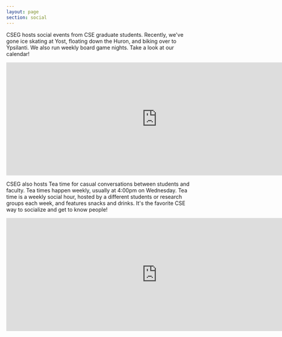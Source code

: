 ```yaml
---
layout: page
section: social
---
```


CSEG hosts social events from CSE graduate students. Recently, we've gone ice
skating at Yost, floating down the Huron, and biking over to Ypsilanti. We also
run weekly board game nights. Take a look at our calendar!

<iframe src="https://www.google.com/calendar/embed?showTitle=0&amp;mode=AGENDA&amp;height=300&amp;wkst=1&amp;bgcolor=%23FFFFFF&amp;src=umich.edu_r777r5udn3p7h91vg3n88hkl0k%40group.calendar.google.com&amp;color=%238C500B&amp;ctz=America%2FNew_York" style="border-width:0" width="800" height="300" frameborder="0" scrolling="no"></iframe>

CSEG also hosts Tea time for casual conversations between students and faculty. Tea times happen weekly, usually at 4:00pm on Wednesday. Tea time is a weekly
social hour, hosted by a different students or research groups each week, and features
snacks and drinks. It's the favorite CSE way to socialize and get to know people!

<iframe src="https://www.google.com/calendar/embed?showTitle=0&amp;mode=AGENDA&amp;height=300&amp;wkst=1&amp;bgcolor=%23FFFFFF&amp;src=umich.edu_r777r5udn3p7h91vg3n88hkl0k%40group.calendar.google.com&amp;color=%238C500B&amp;ctz=America%2FNew_York" style="border-width:0" width="800" height="300" frameborder="0" scrolling="no"></iframe>

